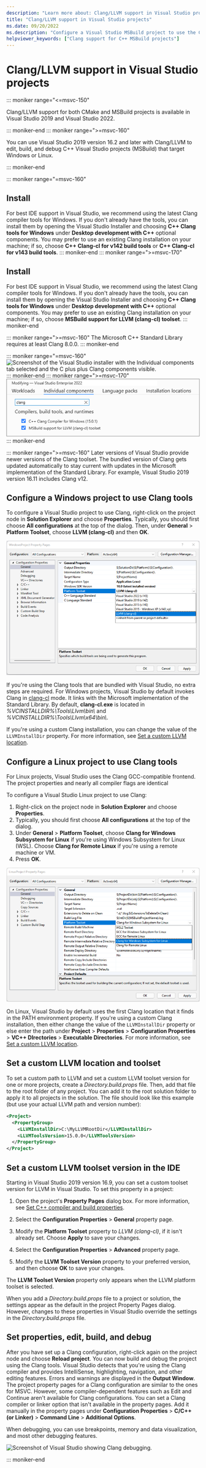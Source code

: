 ```yaml
---
description: "Learn more about: Clang/LLVM support in Visual Studio projects"
title: "Clang/LLVM support in Visual Studio projects"
ms.date: 09/20/2022
ms.description: "Configure a Visual Studio MSBuild project to use the Clang/LLVM toolchain."
helpviewer_keywords: ["Clang support for C++ MSBuild projects"]
---
```

# Clang/LLVM support in Visual Studio projects

::: moniker range="<=msvc-150"

Clang/LLVM support for both CMake and MSBuild projects is available in Visual Studio 2019 and Visual Studio 2022.

::: moniker-end
::: moniker range=">=msvc-160"

You can use Visual Studio 2019 version 16.2 and later with Clang/LLVM to edit, build, and debug C++ Visual Studio projects (MSBuild) that target Windows or Linux.

::: moniker-end

::: moniker range="=msvc-160"
## Install

For best IDE support in Visual Studio, we recommend using the latest Clang compiler tools for Windows. If you don't already have the tools, you can install them by opening the Visual Studio Installer and choosing **C++ Clang tools for Windows** under **Desktop development with C++** optional components. You may prefer to use an existing Clang installation on your machine; if so, choose **C++ Clang-cl for v142 build tools** or **C++ Clang-cl for v143 build tools**.
::: moniker-end
::: moniker range=">=msvc-170"
## Install

For best IDE support in Visual Studio, we recommend using the latest Clang compiler tools for Windows. If you don't already have the tools, you can install them by opening the Visual Studio Installer and choosing **C++ Clang tools for Windows** under **Desktop development with C++** optional components. You may prefer to use an existing Clang installation on your machine; if so, choose **MSBuild support for LLVM (clang-cl) toolset**.
::: moniker-end

::: moniker range=">=msvc-160"
The Microsoft C++ Standard Library requires at least Clang 8.0.0.
::: moniker-end

::: moniker range="=msvc-160"
![Screenshot of the Visual Studio installer with the Individual components tab selected and the C plus plus Clang components visible.](media/clang-install-vs2019.png)
::: moniker-end
::: moniker range=">=msvc-170"
![Screenshot of the Visual Studio installer with the Individual components tab selected and the C plus plus Clang components visible.](media/clang-install-vs2022.png)
::: moniker-end

::: moniker range=">=msvc-160"
Later versions of Visual Studio provide newer versions of the Clang toolset. The bundled version of Clang gets updated automatically to stay current with updates in the Microsoft implementation of the Standard Library. For example, Visual Studio 2019 version 16.11 includes Clang v12.

## Configure a Windows project to use Clang tools

To configure a Visual Studio project to use Clang, right-click on the project node in **Solution Explorer** and choose **Properties**. Typically, you should first choose **All configurations** at the top of the dialog. Then, under **General** > **Platform Toolset**, choose **LLVM (clang-cl)** and then **OK**.

![Screenshot of the Property Pages dialog box with Configuration Properties > General selected and the Platform Toolset and LLVM (clang-cl) option highlighted.](media/llvm-msbuild-prop-page.png)

If you're using the Clang tools that are bundled with Visual Studio, no extra steps are required. For Windows projects, Visual Studio by default invokes Clang in [clang-cl](https://llvm.org/devmtg/2014-04/PDFs/Talks/clang-cl.pdf) mode. It links with the Microsoft implementation of the Standard Library. By default, **clang-cl.exe** is located in *%VCINSTALLDIR%\\Tools\\Llvm\\bin\\* and *%VCINSTALLDIR%\\Tools\\Llvm\\x64\\bin\\*.

If you're using a custom Clang installation, you can change the value of the `LLVMInstallDir` property. For more information, see [Set a custom LLVM location](#custom_llvm_location).

## Configure a Linux project to use Clang tools

For Linux projects, Visual Studio uses the Clang GCC-compatible frontend. The project properties and nearly all compiler flags are identical

To configure a Visual Studio Linux project to use Clang:

1. Right-click on the project node in **Solution Explorer** and choose **Properties**.
1. Typically, you should first choose **All configurations** at the top of the dialog.
1. Under **General** > **Platform Toolset**, choose **Clang for Windows Subsystem for Linux** if you're using Windows Subsystem for Linux (WSL). Choose **Clang for Remote Linux** if you're using a remote machine or VM.
1. Press **OK**.

![Screenshot of the Console App clang Visual Studio 2019 Property Pages dialog box with Configuration Properties > General selected and the Platform Toolset and L L V M (clang c l) options highlighted.](media/clang-msbuild-prop-page.png)

On Linux, Visual Studio by default uses the first Clang location that it finds in the PATH environment property. If you're using a custom Clang installation, then either change the value of the `LLVMInstallDir` property or else enter the path under **Project** > **Properties** > **Configuration Properties** > **VC++ DIrectories** > **Executable Directories**. For more information, see [Set a custom LLVM location](#custom_llvm_location).

## <a name="custom_llvm_location"></a> Set a custom LLVM location and toolset

To set a custom path to LLVM and set a custom LLVM toolset version for one or more projects, create a *Directory.build.props* file. Then, add that file to the root folder of any project. You can add it to the root solution folder to apply it to all projects in the solution. The file should look like this example (but use your actual LLVM path and version number):

```xml
<Project>
  <PropertyGroup>
    <LLVMInstallDir>C:\MyLLVMRootDir</LLVMInstallDir>
    <LLVMToolsVersion>15.0.0</LLVMToolsVersion>
  </PropertyGroup>
</Project>
```

## <a name="custom_llvm_toolset"></a> Set a custom LLVM toolset version in the IDE

Starting in Visual Studio 2019 version 16.9, you can set a custom toolset version for LLVM in Visual Studio. To set this property in a project:

1. Open the project's **Property Pages** dialog box. For more information, see [Set C++ compiler and build properties](./working-with-project-properties.md).

1. Select the **Configuration Properties** > **General** property page.

1. Modify the **Platform Toolset** property to *LLVM (clang-cl)*, if it isn't already set. Choose **Apply** to save your changes.

1. Select the **Configuration Properties** > **Advanced** property page.

1. Modify the **LLVM Toolset Version** property to your preferred version, and then choose **OK** to save your changes.

The **LLVM Toolset Version** property only appears when the LLVM platform toolset is selected.

When you add a *Directory.build.props* file to a project or solution, the settings appear as the default in the project Property Pages dialog. However, changes to these properties in Visual Studio override the settings in the *Directory.build.props* file.

## Set properties, edit, build, and debug

After you have set up a Clang configuration, right-click again on the project node and choose **Reload project**. You can now build and debug the project using the Clang tools. Visual Studio detects that you're using the Clang compiler and provides IntelliSense, highlighting, navigation, and other editing features. Errors and warnings are displayed in the **Output Window**. The project property pages for a Clang configuration are similar to the ones for MSVC. However, some compiler-dependent features such as Edit and Continue aren't available for Clang configurations. You can set a Clang compiler or linker option that isn't available in the property pages. Add it manually in the property pages under **Configuration Properties** > **C/C++ (or Linker)** > **Command Line** > **Additional Options**.

When debugging, you can use breakpoints, memory and data visualization, and most other debugging features.  

![Screenshot of Visual Studio showing Clang debugging.](media/clang-debug-msbuild.png)

::: moniker-end
